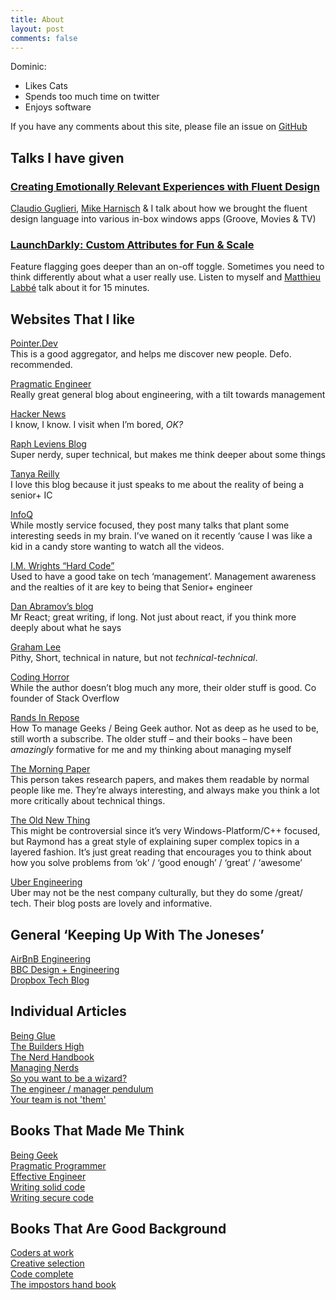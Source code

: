 ```yaml
---
title: About
layout: post
comments: false
---
```


Dominic:

* Likes Cats
* Spends too much time on twitter
* Enjoys software

If you have any comments about this site, please file an issue on [GitHub](https://github.com/grork/personal-blog/issues)

## Talks I have given
### [Creating Emotionally Relevant Experiences with Fluent Design](https://channel9.msdn.com/Events/Build/2017/T6092-R1)  
[Claudio Guglieri](https://www.linkedin.com/in/claudioguglieri/), [Mike Harnisch](https://www.linkedin.com/in/michael-harnisch-08aba01/) & I talk about how we brought the fluent design language into various in-box windows apps (Groove, Movies & TV)

### [LaunchDarkly: Custom Attributes for Fun & Scale](https://launchdarkly.com/galaxy/custom-attributes-for-fun-and-scale/)  
Feature flagging goes deeper than an on-off toggle. Sometimes you need to think differently about what a user really use. Listen to myself and [Matthieu Labbé](https://www.linkedin.com/in/matthieulabbe/) talk about it for 15 minutes.

## Websites That I like
[Pointer.Dev](http://www.pointer.io)  
This is a good aggregator, and helps me discover new people. Defo. recommended.

[Pragmatic Engineer](https://blog.pragmaticengineer.com)  
Really great general blog about engineering, with a tilt towards management

[Hacker News](https://news.ycombinator.com)  
I know, I know. I visit when I’m bored, *OK?*

[Raph Leviens Blog](https://raphlinus.github.io/)  
Super nerdy, super technical, but makes me think deeper about some things

[Tanya Reilly](https://noidea.dog/blog)  
I love this blog because it just speaks to me about the reality of being a senior+ IC

[InfoQ](https://www.infoq.com)  
While mostly service focused, they post many talks that plant some interesting seeds in my brain. I’ve waned on it recently ‘cause I was like a kid in a candy store wanting to watch all the videos.

[I.M. Wrights “Hard Code”](https://imwrightshardcode.com)  
Used to have a good take on tech ‘management’. Management awareness and the realties of it are key to being that Senior+ engineer

[Dan Abramov’s blog](https://khairold.com)  
Mr React; great writing, if long. Not just about react, if you think more deeply about what he says

[Graham Lee](https://www.sicpers.info)  
Pithy, Short, technical in nature, but not *technical-technical*.

[Coding Horror](https://blog.codinghorror.com)  
While the author doesn’t blog much any more, their older stuff is good. Co founder of Stack Overflow

[Rands In Repose](https://randsinrepose.com)  
How To manage Geeks / Being Geek author. Not as deep as he used to be, still worth a subscribe. The older stuff – and their books – have been *amazingly* formative for me and my thinking about managing myself

[The Morning Paper](https://blog.acolyer.org)  
This person takes research papers, and makes them readable by normal people like me. They’re always interesting, and always make you think a lot more critically about technical things.

[The Old New Thing](https://devblogs.microsoft.com/oldnewthing/)  
This might be controversial since it’s very Windows-Platform/C++ focused, but Raymond has a great style of explaining super complex topics in a layered fashion. It’s just great reading that encourages you to think about how you solve problems from ‘ok’ / ‘good enough’ / ‘great’ / ‘awesome’

[Uber Engineering](https://eng.uber.com)  
Uber may not be the nest company culturally, but they do some /great/ tech. Their blog posts are lovely and informative.

## General ‘Keeping Up With The Joneses’
[AirBnB Engineering](https://medium.com/airbnb-engineering)  
[BBC Design + Engineering](https://medium.com/bbc-design-engineering)  
[Dropbox Tech Blog](https://dropbox.tech)  

## Individual Articles
[Being Glue](https://noidea.dog/glue)  
[The Builders High](https://randsinrepose.com/archives/the-builders-high/)  
[The Nerd Handbook](https://randsinrepose.com/archives/the-nerd-handbook/)  
[Managing Nerds](https://randsinrepose.com/archives/managing-nerds/)  
[So you want to be a wizard?](https://wizardzines.com/zines/wizard/)  
[The engineer / manager pendulum](https://charity.wtf/2017/05/11/the-engineer-manager-pendulum/)  
[Your team is not 'them'](https://css-tricks.com/your-team-is-not-them/)  

## Books That Made Me Think
[Being Geek](https://www.amazon.com/gp/product/0596155409?ie=UTF8&tag=beigee-20&linkCode=as2&camp=1789&creative=9325&creativeASIN=0596155409)  
[Pragmatic Programmer](https://www.amazon.com/Pragmatic-Programmer-journey-mastery-Anniversary/dp/0135957052/ref=sr_1_3?dchild=1&keywords=Code+Complete&qid=1610061999&sr=8-3)  
[Effective Engineer](https://www.amazon.com/Effective-Engineer-Engineering-Disproportionate-Meaningful/dp/0996128107/ref=sr_1_3?dchild=1&keywords=effective+engineer&qid=1610060922&sr=8-3)  
[Writing solid code](https://www.amazon.com/Writing-Solid-Code-20th-Anniversary/dp/1570740550/ref=sr_1_1?dchild=1&keywords=Writing+Solid+Code&qid=1610061975&sr=8-1)  
[Writing secure code](https://www.amazon.com/Writing-Secure-Second-Developer-Practices/dp/0735617228/ref=sr_1_3?dchild=1&keywords=Writing+Secure+Code&qid=1610061958&sr=8-3)  

## Books That Are Good Background
[Coders at work](https://www.amazon.com/Coders-Work-Reflections-Craft-Programming/dp/1430219483/ref=sr_1_2?dchild=1&keywords=Coders+At+Work&qid=1610061926&sr=8-2)  
[Creative selection](https://www.amazon.com/Creative-Selection-Inside-Apples-Process/dp/1250194466/ref=sr_1_1?dchild=1&keywords=Creative+Selection&qid=1610061945&sr=8-1)  
[Code complete](https://www.amazon.com/gp/product/B00JDMPOSY/ref=dbs_a_def_rwt_hsch_vapi_tkin_p1_i0)  
[The impostors hand book](https://bigmachine.io/products/the-imposters-handbook/)  